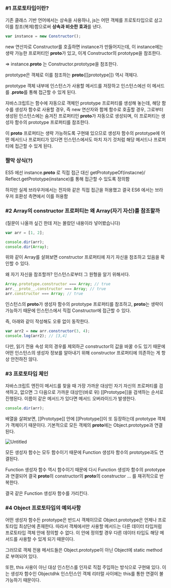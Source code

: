 ### #1 프로토타입이란?

기존 클래스 기반 언어에서는 상속을 사용하나, js는 어떤 객체를 프로토타입으로 삼고 이를 참조(복제)함으로써 **상속과 비슷한 효과**를 낸다.

```jsx
var instance = new Constructor();
```

new 연산자로 Constructor를 호출하면 instance가 만들어지는데, 이 instance에는 생략 가능한 프로퍼티인 **proto**가 있고, 이게 Constructor의 prototype을 참조한다.

⇒ instance.**proto** 는 Constructor.prototype을 참조한다.

prototype은 객체로 이를 참조하는 **proto**([[prototype]]) 역시 객체다.

prototype 객체 내부에 인스턴스가 사용할 메서드를 저장하고 인스턴스에선 이 메서드를 .**proto**를 통해 접근할 수 있게 된다.

자바스크립트는 함수에 자동으로 객체인 prototype 프로퍼티를 생성해 놓는데, 해당 함수를 생성자 함수로 사용할 경우, 즉 new 연산자와 함께 함수로 호출할 경우, 그로부터 생성된 인스턴스에는 숨겨진 프로퍼티인 **proto**가 자동으로 생성되며, 이 프로퍼티는 생성자 함수의 prototype 프로퍼티를 참조한다.

이 **proto** 프로퍼티는 생략 가능하도록 구현돼 있으므로 생성자 함수의 prototype에 어떤 메서드나 프로퍼티가 있다면 인스턴스에서도 마치 자기 것처럼 해당 메서드나 프로퍼티에 접근할 수 있게 된다.

### 짤막 상식(?)

ES5 에선 instance.**proto** 로 직접 접근 대신 getPrototypeOf(instacne)/ Reflect.getPrototype(instance)를 통해 접근할 수 있도록 정의함

하지만 실제 브라우저에서는 전자와 같은 직접 접근을 허용했고 결국 ES6 에서는 브라우저 호환성 측면에서 이를 허용함

### #2 Array의 constructor 프로퍼티는 왜 Array(자기 자신)를 참조할까

(질문이 나올까 싶긴 한데 저는 몰랐던 내용이라 넣어봤습니다)

```jsx
var arr = [1, 2];

console.dir(arr);
console.dir(Array);
```

위와 같이 Array를 살펴보면 constructor 프로퍼티에 자기 자신을 참조하고 있음을 확인할 수 있다.

왜 자기 자신을 참조할까? 인스턴스로부터 그 원형을 알기 위해서다.

```jsx
Array.prototype.constructor === Array; // true
arr.__proto__.constructor === Array; // true
arr.constructor === Array; // true
```

인스턴스의 **proto**가 생성자 함수의 prototype 프로퍼티를 참조하고, **proto**는 생략이 가능하기 때문에 인스턴스에서 직접 Constructor에 접근할 수 있다.

즉, 아래와 같이 작성해도 오류 없이 동작한다.

```jsx
var arr2 = new arr.constructor(3, 4);
console.log(arr2); // [3,4]
```

다만, 읽기 전용 속성 외의 경우를 제외하곤 constructor의 값을 바꿀 수도 있기 때문에 어떤 인스턴스의 생성자 정보를 알아내기 위해 constructor 프로퍼티에 의존하는 게 항상 안전하진 않다.

### #3 프로토타입 체인

자바스크립트 엔진이 메서드를 찾을 때 가장 가까운 대상인 자기 자신의 프로퍼티를 검색하고, 없으면 그 다음으로 가까운 대상인(바로 위) [[Prototype]]을 검색하는 순서로 진행된다. 이름이 같은 메서드가 있다면 메서드 오버라이드가 발생한다.

```jsx
console.dir(arr);
```

배열을 살펴보면, [[Prototype]] 안에 [[Prototype]]이 또 등장하는데 prototype 객체가 객체이기 때문이다. 기본적으로 모든 객체의 **proto**에는 Object.prototype과 연결된다.

![Untitled](https://s3-us-west-2.amazonaws.com/secure.notion-static.com/bca06555-6ccc-4228-a37e-d1d4882f6a32/Untitled.png)

모든 생성자 함수는 모두 함수이기 때문에 Function 생성자 함수의 prototype과도 연결된다.

Function 생성자 함수 역시 함수이기 때문에 다시 Function 생성자 함수의 prototype과 연결되어 결국 **proto**의 constructor의 **proto**의 constructor ... 를 재귀적으로 반복한다.

결국 같은 Function 생성자 함수를 가리킨다.

### #4 Object 프로토타입의 예외사항

어떤 생성자 함수든 prototype은 반드시 객체이므로 Object.prototype은 언제나 프로토타입 최상단에 존재한다. 따라서 객체에서만 사용할 메서드는 다른 데이터 타입처럼 프로토타입 객체 안에 정의할 수 없다. 이 안에 정의할 경우 다른 데이터 타입도 해당 메서드를 사용할 수 있게 되기 때문이다.

그러므로 객체 전용 메서드들은 Object.prototype이 아닌 Object에 static method로 부여되어 있다.

또한, this 사용이 아닌 대상 인스턴스를 인자로 직접 주입하는 방식으로 구현돼 있다. 이는 생성자 함수인 Objectdhk 인스턴스인 객체 리터럴 사이에는 this를 통한 연결이 불가능하기 때문이다.
